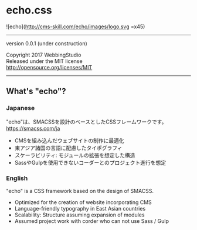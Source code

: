 echo.css
====================================

![echo](http://cms-skill.com/echo/images/logo.svg =x45)

- - - - - - - - - - - - - - - - - - -

version 0.0.1 (under construction)

Copyright 2017 WebbingStudio  
Released under the MIT license  
http://opensource.org/licenses/MIT

- - - - - - - - - - - - - - - - - - -

## What's "echo"?

### Japanese

"echo"は、SMACSSを設計のベースとしたCSSフレームワークです。
https://smacss.com/ja

- CMSを組み込んだウェブサイトの制作に最適化
- 東アジア諸国の言語に配慮したタイポグラフィ
- スケーラビリティ: モジュールの拡張を想定した構造
- SassやGulpを使用できないコーダーとのプロジェクト進行を想定

### English

"echo" is a CSS framework based on the design of SMACSS.

- Optimized for the creation of website incorporating CMS
- Language-friendly typography in East Asian countries
- Scalability: Structure assuming expansion of modules
- Assumed project work with corder who can not use Sass / Gulp

